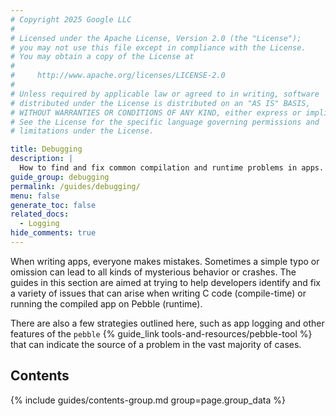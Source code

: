 ```yaml
---
# Copyright 2025 Google LLC
#
# Licensed under the Apache License, Version 2.0 (the "License");
# you may not use this file except in compliance with the License.
# You may obtain a copy of the License at
#
#     http://www.apache.org/licenses/LICENSE-2.0
#
# Unless required by applicable law or agreed to in writing, software
# distributed under the License is distributed on an "AS IS" BASIS,
# WITHOUT WARRANTIES OR CONDITIONS OF ANY KIND, either express or implied.
# See the License for the specific language governing permissions and
# limitations under the License.

title: Debugging
description: |
  How to find and fix common compilation and runtime problems in apps.
guide_group: debugging
permalink: /guides/debugging/
menu: false
generate_toc: false
related_docs:
  - Logging
hide_comments: true
---
```


When writing apps, everyone makes mistakes. Sometimes a simple typo or omission
can lead to all kinds of mysterious behavior or crashes. The guides in this
section are aimed at trying to help developers identify and fix a variety of
issues that can arise when writing C code (compile-time) or running the compiled
app on Pebble (runtime).

There are also a few strategies outlined here, such as app logging and other
features of the `pebble` {% guide_link tools-and-resources/pebble-tool %} that
can indicate the source of a problem in the vast majority of cases.


## Contents

{% include guides/contents-group.md group=page.group_data %}
